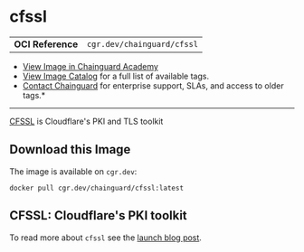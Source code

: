 <!--monopod:start-->
# cfssl
| | |
| - | - |
| **OCI Reference** | `cgr.dev/chainguard/cfssl` |


* [View Image in Chainguard Academy](https://edu.chainguard.dev/chainguard/chainguard-images/reference/cfssl/overview/)
* [View Image Catalog](https://console.enforce.dev/images/catalog) for a full list of available tags.
* [Contact Chainguard](https://www.chainguard.dev/chainguard-images) for enterprise support, SLAs, and access to older tags.*

---
<!--monopod:end-->

<!--overview:start-->
[CFSSL](https://cfssl.org/) is Cloudflare's PKI and TLS toolkit
<!--overview:end-->

<!--getting:start-->
## Download this Image
The image is available on `cgr.dev`:

```
docker pull cgr.dev/chainguard/cfssl:latest
```
<!--getting:end-->

<!--body:start-->
## CFSSL: Cloudflare's PKI toolkit

To read more about `cfssl` see the [launch blog post](https://blog.cloudflare.com/introducing-cfssl/).
<!--body:end-->
